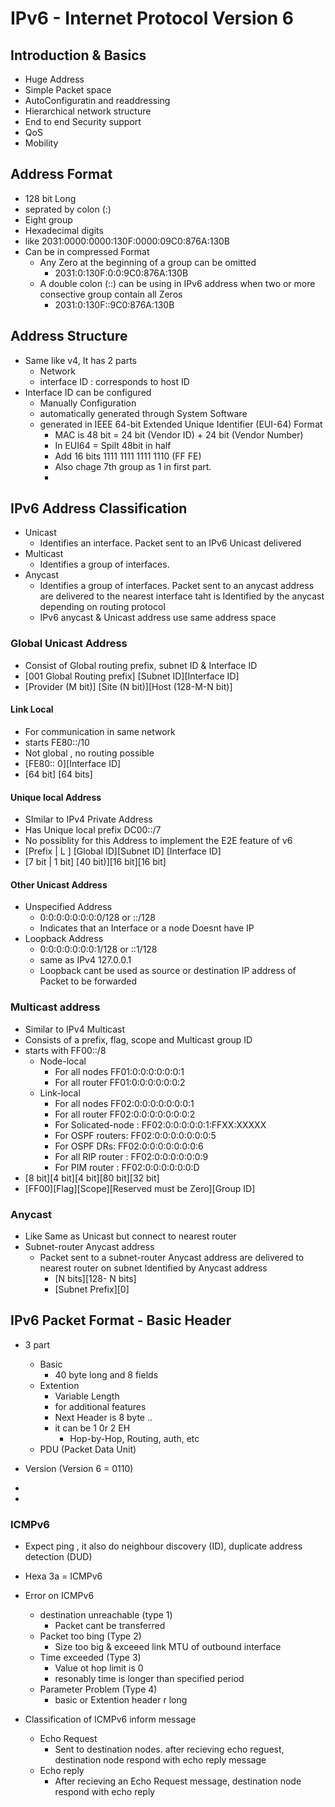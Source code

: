 
# IPv6 - Internet Protocol Version 6

## Introduction & Basics
- Huge Address
- Simple Packet space
- AutoConfiguratin and readdressing
- Hierarchical network structure
- End to end Security support
- QoS
- Mobility

## Address Format
- 128 bit Long
- seprated by colon (:)
- Eight group 
- Hexadecimal digits
- like 2031:0000:0000:130F:0000:09C0:876A:130B
- Can be in compressed Format
  - Any Zero at the beginning of a group can be omitted
    - 2031:0:130F:0:0:9C0:876A:130B
  - A double colon (::) can be using in IPv6 address when two or more consective group contain all Zeros
    - 2031:0:130F::9C0:876A:130B

## Address Structure
- Same like v4, It has 2 parts 
  - Network
  - interface ID : corresponds to host ID
- Interface ID can be configured 
  - Manually Configuration
  - automatically generated through System Software
  - generated in IEEE 64-bit Extended Unique Identifier (EUI-64) Format
    - MAC is 48 bit = 24 bit (Vendor ID) + 24 bit (Vendor Number)
    - In EUI64  = Spilt 48bit in half 
    - Add 16 bits 1111 1111 1111 1110 (FF FE)
    - Also chage 7th group as 1 in first part.
    - 

## IPv6 Address Classification
- Unicast
  - Identifies an interface. Packet sent to an IPv6 Unicast delivered
- Multicast
  - Identifies a group of interfaces. 
- Anycast
  - Identifies a group of interfaces. Packet sent to an anycast address are delivered to the nearest interface taht is Identified by the anycast depending on routing protocol
  - IPv6 anycast & Unicast address use same address space

### Global Unicast Address 
- Consist of Global routing prefix, subnet ID & Interface ID
- [001 Global Routing prefix] [Subnet ID][Interface ID]
- [Provider (M bit)] [Site (N bit)][Host (128-M-N bit)]
 

#### Link Local  
- For communication in same network
- starts FE80::/10
- Not global , no routing possible
- [FE80:: 0][Interface ID]
- [64 bit] [64 bits]


#### Unique local Address
- SImilar to IPv4 Private Address
- Has Unique local prefix DC00::/7
- No possiblity for this Address to implement the E2E feature of v6
- [Prefix | L ] [Global ID][Subnet ID] [Interface ID]
- [7 bit | 1 bit] [40 bit)][16 bit][16 bit]
 
#### Other Unicast Address
- Unspecified Address
  - 0:0:0:0:0:0:0:0/128 or ::/128
  - Indicates that an Interface or a node Doesnt have IP 
- Loopback Address
  - 0:0:0:0:0:0:0:1/128 or ::1/128
  - same as IPv4 127.0.0.1
  - Loopback cant be used as source or destination IP address of Packet to be forwarded

### Multicast address 
- Similar to IPv4 Multicast
- Consists of a prefix, flag, scope and Multicast group ID
- starts with FF00::/8
  - Node-local
    - For all nodes FF01:0:0:0:0:0:0:1
    - For all router FF01:0:0:0:0:0:0:2
  - Link-local
    - For all nodes FF02:0:0:0:0:0:0:0:1
    - For all router FF02:0:0:0:0:0:0:0:2
    - For Solicated-node : FF02:0:0:0:0:0:1:FFXX:XXXXX
    - For OSPF routers: FF02:0:0:0:0:0:0:0:5
    - For OSPF DRs: FF02:0:0:0:0:0:0:0:6
    - For all RIP router : FF02:0:0:0:0:0:0:9
    - For PIM router : FF02:0:0:0:0:0:0:D
- [8 bit][4 bit][4 bit][80 bit][32 bit]
- [FF00][Flag][Scope][Reserved must be Zero][Group ID]

### Anycast
- Like Same as Unicast but connect to nearest router
- Subnet-router Anycast address
  - Packet sent to a subnet-router Anycast address are delivered to nearest router on subnet Identified by Anycast address
    - [N bits][128- N bits]
    - [Subnet Prefix][0]

## IPv6 Packet Format - Basic Header 
- 3 part 
  - Basic 
    - 40 byte long and 8 fields
  - Extention
    - Variable Length
    - for additional features
    - Next Header is 8 byte .. 
    - it can be 1 0r 2 EH
      - Hop-by-Hop, Routing, auth, etc
  - PDU (Packet Data Unit) 

- Version (Version 6 = 0110)
- 
- 

### ICMPv6 
- Expect ping , it also do neighbour discovery (ID), duplicate address detection (DUD)
- Hexa 3a = ICMPv6
- Error on ICMPv6
  - destination unreachable (type 1)
    - Packet cant be transferred
  - Packet too bing (Type 2)
    - Size too big  & exceeed link MTU of outbound interface
  - Time exceeded (Type 3)
    - Value ot hop limit is 0
    - resonably time is longer than specified period 
  - Parameter Problem   (Type 4)
    - basic or Extention header r long
 
 - Classification of ICMPv6 inform message
   - Echo Request 
     - Sent to destination nodes. after recieving echo reguest, destination node respond with echo reply message
   - Echo reply
     - After recieving an Echo Request message, destination node respond with echo reply


